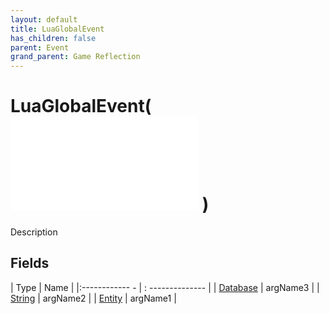 ```yaml
---
layout: default
title: LuaGlobalEvent
has_children: false
parent: Event
grand_parent: Game Reflection
---
```

# LuaGlobalEvent( ![ EntityEventBase ](game-reflection/events/entity_event_base.md) )
Description 

## Fields
| Type | Name |
|:------------ - | : -------------- |
| [Database](game-reflection/components/database.md) | argName3 |
| [String](game-reflection/components/string.md) | argName2 |
| [Entity](game-reflection/classes/entity.md) | argName1 |
